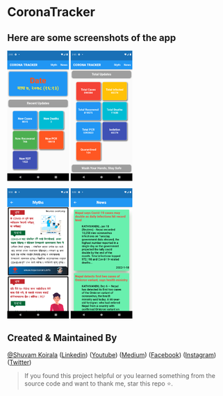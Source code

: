 # CoronaTracker

## Here are some screenshots of the app 

<img src="Screenshot_1642840207.png" alt="Markdown Monster icon" height="300em" /> <img src="Screenshot_1642840213.png" alt="Markdown Monster icon" height="300em" />

<img src="Screenshot_1642939513.png" alt="Markdown Monster icon" height="300em" /> <img src="Screenshot_1642939520.png" alt="Markdown Monster icon" height="300em" />

## Created & Maintained By

[@Shuvam Koirala](https://github.com/shuvam-koirala) ([Linkedin](https://www.linkedin.com/in/shuvam-koirala "LinkedIn Shuvam Koirala")) ([Youtube](https://www.youtube.com/channel/UCxei3a_ocUPux_foujUxYUg)) ([Medium](https://medium.com/@suvamkoirala08 "Medium Shuvam Koirala")) ([Facebook](https://www.facebook.com/shuvu00 "Facebook Shuvam Koirala")) ([Instagram](https://www.instagram.com/shuvu1112 "Instagram Shuvam Koirala")) ([Twitter](https://twitter.com/intent/follow?original_referer=https%3A%2F%2Fgithub.com%2Fshuvam-koirala&screen_name=koirala_shuvam "Twitter Shuvam Koirala"))

> If you found this project helpful or you learned something from the source code and want to thank me, star this repo ⭐.
